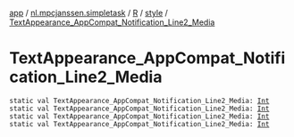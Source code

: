 [app](../../../index.md) / [nl.mpcjanssen.simpletask](../../index.md) / [R](../index.md) / [style](index.md) / [TextAppearance_AppCompat_Notification_Line2_Media](.)

# TextAppearance_AppCompat_Notification_Line2_Media

`static val TextAppearance_AppCompat_Notification_Line2_Media: `[`Int`](https://kotlinlang.org/api/latest/jvm/stdlib/kotlin/-int/index.html)
`static val TextAppearance_AppCompat_Notification_Line2_Media: `[`Int`](https://kotlinlang.org/api/latest/jvm/stdlib/kotlin/-int/index.html)
`static val TextAppearance_AppCompat_Notification_Line2_Media: `[`Int`](https://kotlinlang.org/api/latest/jvm/stdlib/kotlin/-int/index.html)
`static val TextAppearance_AppCompat_Notification_Line2_Media: `[`Int`](https://kotlinlang.org/api/latest/jvm/stdlib/kotlin/-int/index.html)
